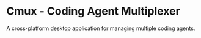 # Cmux - Coding Agent Multiplexer

A cross-platform desktop application for managing multiple coding agents.
